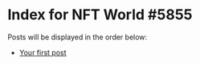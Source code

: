 # Index for NFT World #5855
Posts will be displayed in the order below:

- [Your first post](./001-first.md)

